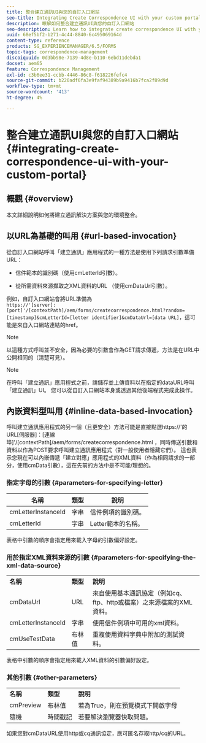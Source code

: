 ```yaml
---
title: 整合建立通訊UI與您的自訂入口網站
seo-title: Integrating Create Correspondence UI with your custom portal
description: 瞭解如何整合建立通訊UI與您的自訂入口網站
seo-description: Learn how to integrate create correspondence UI with your custom portal
uuid: 68ef5bf2-b271-4c44-8840-6c495069164d
content-type: reference
products: SG_EXPERIENCEMANAGER/6.5/FORMS
topic-tags: correspondence-management
discoiquuid: 0d3bb98e-7139-4d8e-b110-6ebd11debda1
docset: aem65
feature: Correspondence Management
exl-id: c3b6ee31-ccbb-4446-86c8-f618226fefc4
source-git-commit: b220adf6fa3e9faf94389b9a9416b7fca2f89d9d
workflow-type: tm+mt
source-wordcount: '413'
ht-degree: 4%

---
```


# 整合建立通訊UI與您的自訂入口網站{#integrating-create-correspondence-ui-with-your-custom-portal}

## 概觀 {#overview}

本文詳細說明如何將建立通訊解決方案與您的環境整合。

## 以URL為基礎的叫用 {#url-based-invocation}

從自訂入口網站呼叫「建立通訊」應用程式的一種方法是使用下列請求引數準備URL：

* 信件範本的識別碼（使用cmLetterId引數）。

* 從所需資料來源擷取之XML資料的URL （使用cmDataUrl引數）。

例如，自訂入口網站會將URL準備為\
`https://'[server]:[port]'/[contextPath]/aem/forms/createcorrespondence.html?random=[timestamp]&cmLetterId=[letter identifier]&cmDataUrl=[data URL]`，這可能是來自入口網站連結的href。

>[!NOTE]
>
>以這種方式呼叫並不安全，因為必要的引數會作為GET請求傳遞，方法是在URL中公開相同的（清楚可見）。

>[!NOTE]
>
>在呼叫「建立通訊」應用程式之前，請儲存並上傳資料以在指定的dataURL呼叫「建立通訊」UI。 您可以從自訂入口網站本身或透過其他後端程式完成此操作。

## 內嵌資料型叫用 {#inline-data-based-invocation}

呼叫建立通訊應用程式的另一個（且更安全）方法可能是直接點選https://&#39;的URL[伺服器]：[連線埠]&#39;/[contextPath]/aem/forms/createcorrespondence.html ，同時傳送引數和資料以作為POST要求呼叫建立通訊應用程式（對一般使用者隱藏它們）。 這也表示您現在可以內嵌傳遞「建立對應」應用程式的XML資料（作為相同請求的一部分，使用cmData引數），這在先前的方法中是不可能/理想的。

### 指定字母的引數 {#parameters-for-specifying-letter}

| **名稱** | **類型** | **說明** |
|---|---|---|
| cmLetterInstanceId | 字串 | 信件例項的識別碼。 |
| cmLetterId | 字串 | Letter範本的名稱。 |

表格中引數的順序會指定用來載入字母的引數偏好設定。

### 用於指定XML資料來源的引數 {#parameters-for-specifying-the-xml-data-source}

<table>
 <tbody>
  <tr>
   <td><strong>名稱</strong></td> 
   <td><strong>類型</strong></td> 
   <td><strong>說明</strong></td> 
  </tr>
  <tr>
   <td>cmDataUrl<br /> </td> 
   <td>URL</td> 
   <td>來自使用基本通訊協定（例如cq、ftp、http或檔案）之來源檔案的XML資料。<br /> </td> 
  </tr>
  <tr>
   <td>cmLetterInstanceId</td> 
   <td>字串</td> 
   <td>使用信件例項中可用的xml資料。</td> 
  </tr>
  <tr>
   <td>cmUseTestData</td> 
   <td>布林值</td> 
   <td>重複使用資料字典中附加的測試資料。</td> 
  </tr>
 </tbody>
</table>

表格中引數的順序會指定用來載入XML資料的引數偏好設定。

### 其他引數 {#other-parameters}

<table>
 <tbody>
  <tr>
   <td><strong>名稱</strong></td> 
   <td><strong>類型</strong></td> 
   <td><strong>說明</strong></td> 
  </tr>
  <tr>
   <td>cmPreview<br /> </td> 
   <td>布林值</td> 
   <td>若為True，則在預覽模式下開啟字母<br /> </td> 
  </tr>
  <tr>
   <td>隨機</td> 
   <td>時間戳記</td> 
   <td>若要解決瀏覽器快取問題。</td> 
  </tr>
 </tbody>
</table>

如果您對cmDataURL使用http或cq通訊協定，應可匿名存取http/cq的URL。
